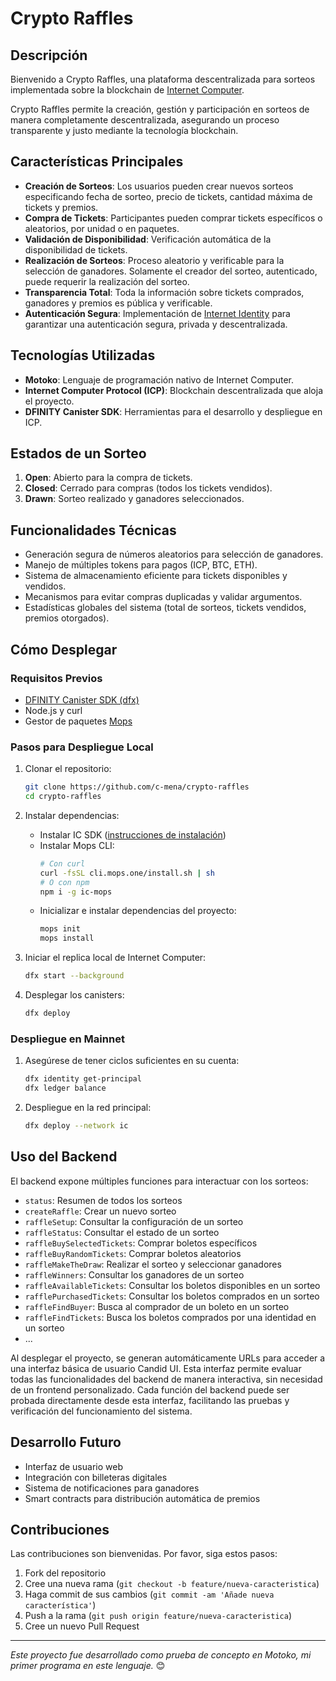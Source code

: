 # Crypto Raffles

## Descripción
Bienvenido a Crypto Raffles, una plataforma descentralizada para sorteos implementada sobre la blockchain de [Internet Computer](https://internetcomputer.org/).

Crypto Raffles permite la creación, gestión y participación en sorteos de manera completamente descentralizada, asegurando un proceso transparente y justo mediante la tecnología blockchain.

## Características Principales

- **Creación de Sorteos**: Los usuarios pueden crear nuevos sorteos especificando fecha de sorteo, precio de tickets, cantidad máxima de tickets y premios.
- **Compra de Tickets**: Participantes pueden comprar tickets específicos o aleatorios, por unidad o en paquetes.
- **Validación de Disponibilidad**: Verificación automática de la disponibilidad de tickets.
- **Realización de Sorteos**: Proceso aleatorio y verificable para la selección de ganadores. Solamente el creador del sorteo, autenticado, puede requerir la realización del sorteo.
- **Transparencia Total**: Toda la información sobre tickets comprados, ganadores y premios es pública y verificable.
- **Autenticación Segura**: Implementación de [Internet Identity](https://identity.ic0.app/) para garantizar una autenticación segura, privada y descentralizada.

## Tecnologías Utilizadas

- **Motoko**: Lenguaje de programación nativo de Internet Computer.
- **Internet Computer Protocol (ICP)**: Blockchain descentralizada que aloja el proyecto.
- **DFINITY Canister SDK**: Herramientas para el desarrollo y despliegue en ICP.

## Estados de un Sorteo

1. **Open**: Abierto para la compra de tickets.
2. **Closed**: Cerrado para compras (todos los tickets vendidos).
3. **Drawn**: Sorteo realizado y ganadores seleccionados.

## Funcionalidades Técnicas

- Generación segura de números aleatorios para selección de ganadores.
- Manejo de múltiples tokens para pagos (ICP, BTC, ETH).
- Sistema de almacenamiento eficiente para tickets disponibles y vendidos.
- Mecanismos para evitar compras duplicadas y validar argumentos.
- Estadísticas globales del sistema (total de sorteos, tickets vendidos, premios otorgados).

## Cómo Desplegar

### Requisitos Previos
- [DFINITY Canister SDK (dfx)](https://sdk.dfinity.org/docs/quickstart/local-quickstart.html)
- Node.js y curl
- Gestor de paquetes [Mops](https://mops.one/)

### Pasos para Despliegue Local

1. Clonar el repositorio:
   ```bash
   git clone https://github.com/c-mena/crypto-raffles
   cd crypto-raffles
   ```

2. Instalar dependencias:
   - Instalar IC SDK ([instrucciones de instalación](https://internetcomputer.org/docs/building-apps/getting-started/install))
   - Instalar Mops CLI:
     ```bash
     # Con curl
     curl -fsSL cli.mops.one/install.sh | sh
     # O con npm
     npm i -g ic-mops
     ```
   - Inicializar e instalar dependencias del proyecto:
     ```bash
     mops init
     mops install
     ```

3. Iniciar el replica local de Internet Computer:
   ```bash
   dfx start --background
   ```

4. Desplegar los canisters:
   ```bash
   dfx deploy
   ```

### Despliegue en Mainnet

1. Asegúrese de tener ciclos suficientes en su cuenta:
   ```bash
   dfx identity get-principal
   dfx ledger balance
   ```

2. Despliegue en la red principal:
   ```bash
   dfx deploy --network ic
   ```

## Uso del Backend

El backend expone múltiples funciones para interactuar con los sorteos:

- `status`: Resumen de todos los sorteos
- `createRaffle`: Crear un nuevo sorteo
- `raffleSetup`: Consultar la configuración de un sorteo
- `raffleStatus`: Consultar el estado de un sorteo
- `raffleBuySelectedTickets`: Comprar boletos específicos
- `raffleBuyRandomTickets`: Comprar boletos aleatorios
- `raffleMakeTheDraw`: Realizar el sorteo y seleccionar ganadores
- `raffleWinners`: Consultar los ganadores de un sorteo
- `raffleAvailableTickets`: Consultar los boletos disponibles en un sorteo
- `rafflePurchasedTickets`: Consultar los boletos comprados en un sorteo
- `raffleFindBuyer`: Busca al comprador de un boleto en un sorteo
- `raffleFindTickets`: Busca los boletos comprados por una identidad en un sorteo
- ...

Al desplegar el proyecto, se generan automáticamente URLs para acceder a una interfaz básica de usuario Candid UI. Esta interfaz permite evaluar todas las funcionalidades del backend de manera interactiva, sin necesidad de un frontend personalizado. Cada función del backend puede ser probada directamente desde esta interfaz, facilitando las pruebas y verificación del funcionamiento del sistema.

## Desarrollo Futuro

- Interfaz de usuario web
- Integración con billeteras digitales
- Sistema de notificaciones para ganadores
- Smart contracts para distribución automática de premios

## Contribuciones

Las contribuciones son bienvenidas. Por favor, siga estos pasos:

1. Fork del repositorio
2. Cree una nueva rama (`git checkout -b feature/nueva-caracteristica`)
3. Haga commit de sus cambios (`git commit -am 'Añade nueva característica'`)
4. Push a la rama (`git push origin feature/nueva-caracteristica`)
5. Cree un nuevo Pull Request

---

*Este proyecto fue desarrollado como prueba de concepto en Motoko, mi primer programa en este lenguaje.* 😊